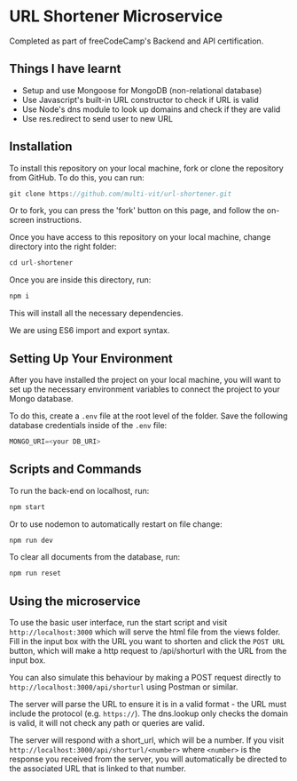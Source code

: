 # URL Shortener Microservice

Completed as part of freeCodeCamp's Backend and API certification.

## Things I have learnt

- Setup and use Mongoose for MongoDB (non-relational database)
- Use Javascript's built-in URL constructor to check if URL is valid
- Use Node's dns module to look up domains and check if they are valid
- Use res.redirect to send user to new URL

## Installation

To install this repository on your local machine, fork or clone the repository from GitHub. To do this, you can run:

```javascript
git clone https://github.com/multi-vit/url-shortener.git
```

Or to fork, you can press the 'fork' button on this page, and follow the on-screen instructions.

Once you have access to this repository on your local machine, change directory into the right folder:

```javascript
cd url-shortener
```

Once you are inside this directory, run:

```javascript
npm i
```

This will install all the necessary dependencies.

We are using ES6 import and export syntax.

## Setting Up Your Environment

After you have installed the project on your local machine, you will want to set up the necessary environment variables to connect the project to your Mongo database.

To do this, create a `.env` file at the root level of the folder. Save the following database credentials inside of the `.env` file:

```javascript
MONGO_URI=<your DB_URI>
```

## Scripts and Commands

To run the back-end on localhost, run:

```javascript
npm start
```

Or to use nodemon to automatically restart on file change:

```javascript
npm run dev
```

To clear all documents from the database, run:

```javascript
npm run reset
```

## Using the microservice

To use the basic user interface, run the start script and visit `http://localhost:3000` which will serve the html file from the views folder. Fill in the input box with the URL you want to shorten and click the `POST URL` button, which will make a http request to /api/shorturl with the URL from the input box.

You can also simulate this behaviour by making a POST request directly to `http://localhost:3000/api/shorturl` using Postman or similar.

The server will parse the URL to ensure it is in a valid format - the URL must include the protocol (e.g. `https://`). The dns.lookup only checks the domain is valid, it will not check any path or queries are valid.

The server will respond with a short_url, which will be a number. If you visit `http://localhost:3000/api/shorturl/<number>` where `<number>` is the response you received from the server, you will automatically be directed to the associated URL that is linked to that number.
